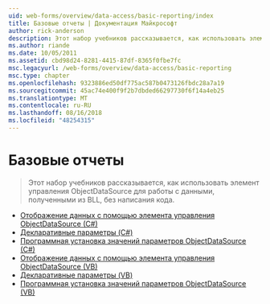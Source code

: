 ```yaml
---
uid: web-forms/overview/data-access/basic-reporting/index
title: Базовые отчеты | Документация Майкрософт
author: rick-anderson
description: Этот набор учебников рассказывается, как использовать элемент управления ObjectDataSource для работы с данными, полученными из BLL, без написания кода.
ms.author: riande
ms.date: 10/05/2011
ms.assetid: cbd98d24-8281-4415-87df-8365f0fbe7fc
msc.legacyurl: /web-forms/overview/data-access/basic-reporting
msc.type: chapter
ms.openlocfilehash: 9323886ed50df775ac587b0473126fbdc28a7a19
ms.sourcegitcommit: 45ac74e400f9f2b7dbded66297730f6f14a4eb25
ms.translationtype: MT
ms.contentlocale: ru-RU
ms.lasthandoff: 08/16/2018
ms.locfileid: "48254315"
---
```

<a name="basic-reporting"></a>Базовые отчеты
====================
> Этот набор учебников рассказывается, как использовать элемент управления ObjectDataSource для работы с данными, полученными из BLL, без написания кода.


- [Отображение данных с помощью элемента управления ObjectDataSource (C#)](displaying-data-with-the-objectdatasource-cs.md)
- [Декларативные параметры (C#)](declarative-parameters-cs.md)
- [Программная установка значений параметров ObjectDataSource (C#)](programmatically-setting-the-objectdatasource-s-parameter-values-cs.md)
- [Отображение данных с помощью элемента управления ObjectDataSource (VB)](displaying-data-with-the-objectdatasource-vb.md)
- [Декларативные параметры (VB)](declarative-parameters-vb.md)
- [Программная установка значений параметров ObjectDataSource (VB)](programmatically-setting-the-objectdatasource-s-parameter-values-vb.md)
